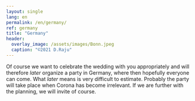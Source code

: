 ```yaml
---
layout: single
lang: en
permalink: /en/germany/
ref: germany
title: "Germany"
header:
  overlay_image: /assets/images/Bonn.jpeg
  caption: "©2021 D.Raju"
---
```


Of course we want to celebrate the wedding with you appropriately and will therefore *later* organize a party in Germany, where then
hopefully everyone can come. What *later* means is very difficult to estimate. Probably the party will take place when Corona has become irrelevant. If we are further with the planning, we will invite of course.